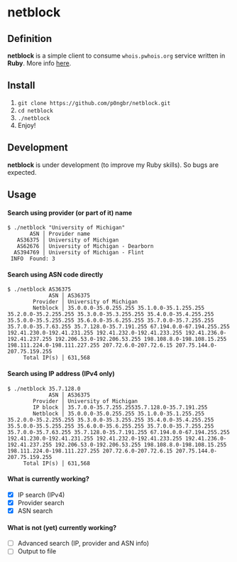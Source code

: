 # netblock

## Definition
**netblock** is a simple client to consume `whois.pwhois.org` service written in **Ruby**. More info [here](https://pwhois.org/).

## Install
1. `git clone https://github.com/p0ngbr/netblock.git`
2. `cd netblock`
3. `./netblock`
4. Enjoy!

## Development
**netblock** is under development (to improve my Ruby skills). So bugs are expected.

## Usage
#### Search using provider (or part of it) name
```
$ ./netblock "University of Michigan"
       ASN │ Provider name
   AS36375 │ University of Michigan
   AS62676 │ University of Michigan - Dearborn
  AS394769 │ University of Michigan - Flint
 INFO  Found: 3
```

#### Search using ASN code directly
```
$ ./netblock AS36375
             ASN │ AS36375
        Provider │ University of Michigan
        Netblock │ 35.0.0.0-35.0.255.255 35.1.0.0-35.1.255.255 35.2.0.0-35.2.255.255 35.3.0.0-35.3.255.255 35.4.0.0-35.4.255.255 35.5.0.0-35.5.255.255 35.6.0.0-35.6.255.255 35.7.0.0-35.7.255.255 35.7.0.0-35.7.63.255 35.7.128.0-35.7.191.255 67.194.0.0-67.194.255.255 192.41.230.0-192.41.231.255 192.41.232.0-192.41.233.255 192.41.236.0-192.41.237.255 192.206.53.0-192.206.53.255 198.108.8.0-198.108.15.255 198.111.224.0-198.111.227.255 207.72.6.0-207.72.6.15 207.75.144.0-207.75.159.255
     Total IP(s) │ 631,568
```

#### Search using IP address (IPv4 only)
```
$ ./netblock 35.7.128.0
             ASN │ AS36375
        Provider │ University of Michigan
        IP block │ 35.7.0.0-35.7.255.25535.7.128.0-35.7.191.255
        Netblock │ 35.0.0.0-35.0.255.255 35.1.0.0-35.1.255.255 35.2.0.0-35.2.255.255 35.3.0.0-35.3.255.255 35.4.0.0-35.4.255.255 35.5.0.0-35.5.255.255 35.6.0.0-35.6.255.255 35.7.0.0-35.7.255.255 35.7.0.0-35.7.63.255 35.7.128.0-35.7.191.255 67.194.0.0-67.194.255.255 192.41.230.0-192.41.231.255 192.41.232.0-192.41.233.255 192.41.236.0-192.41.237.255 192.206.53.0-192.206.53.255 198.108.8.0-198.108.15.255 198.111.224.0-198.111.227.255 207.72.6.0-207.72.6.15 207.75.144.0-207.75.159.255
     Total IP(s) │ 631,568
```
#### What is currently working?
- [x] IP search (IPv4)
- [x] Provider search
- [x] ASN search
#### What is not (yet) currently working?
- [ ] Advanced search (IP, provider and ASN info)
- [ ] Output to file
